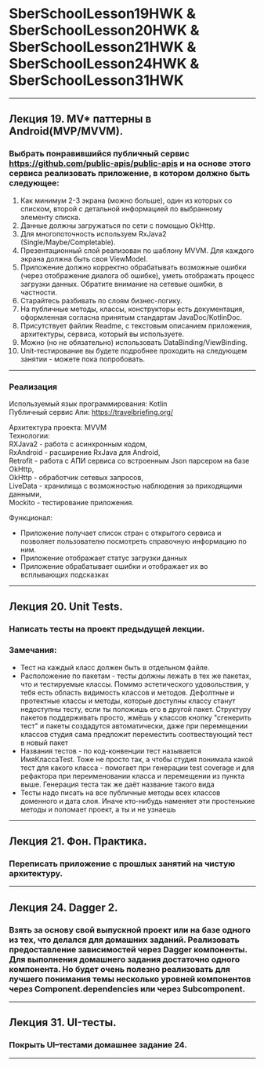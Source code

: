 # SberSchoolLesson19HWK & SberSchoolLesson20HWK & SberSchoolLesson21HWK & SberSchoolLesson24HWK & SberSchoolLesson31HWK
-----------------------------------------------------------------------------------------------------------------------------------------------------
## Лекция 19. MV* паттерны в Android(MVP/MVVM).

### Выбрать понравившийся публичный сервис https://github.com/public-apis/public-apis и на основе этого сервиса реализовать приложение, в котором должно быть следующее:
1. Как минимум 2-3 экрана (можно больше), один из которых со списком, второй с детальной информацией по выбранному элементу списка.
2. Данные должны загружаться по сети с помощью OkHttp.
3. Для многопоточность используем RxJava2 (Single/Maybe/Completable).
4. Презентационный слой реализован по шаблону MVVM. Для каждого экрана должна быть своя ViewModel.
5. Приложение должно корректно обрабатывать возможные ошибки (через отображение диалога об ошибке), уметь отображать процесс загрузки данных. Обратите внимание на сетевые ошибки, в частности.
6. Старайтесь разбивать по слоям бизнес-логику.
7. На публичные методы, классы, конструкторы есть документация, оформленная согласна принятым стандартам JavaDoc/KotlinDoc.
8. Присутствует файлик Readme, с текстовым описанием приложения, архитектуры, сервиса, который вы используете.
9. Можно (но не обязательно) использовать DataBinding/ViewBinding.
10. Unit-тестирование вы будете подробнее проходить на следующем занятии - можете пока попробовать.
----------------------------------------------------------------------------------------------------------------------------------------------------- 
### Реализация

Используемый язык программирования: Kotlin  
Публичный сервис Апи: https://travelbriefing.org/

Архитектура проекта: MVVM  
Технологии:  
    RXJava2 - работа с асинхронным кодом,  
    RxAndroid - расширение RxJava для Android,  
    Retrofit - работа с АПИ сервиса со встроенным Json парсером на базе OkHttp,  
    OkHttp - обработчик сетевых запросов,  
    LiveData - хранилища с возможностью наблюдения за приходящими данными,  
    Mockito - тестирование приложения.  
   
Функционал: 
- Приложение получает список стран с открытого сервиса и позволяет пользователю посмотреть справочную информацию по ним. 
- Приложение отображает статус загрузки данных
- Приложение обрабатывает ошибки и отображает их во всплывающих подсказках
-----------------------------------------------------------------------------------------------------------------------------------------------------
## Лекция 20. Unit Tests.

### Написать тесты на проект предыдущей лекции. 


### Замечания:
- Тест на каждый класс должен быть в отдельном файле. 
- Расположение по пакетам - тесты должны лежать в тех же пакетах, что и тестируемые классы. Помимо эстетического удовольствия, у тебя есть область видимость классов и методов. Дефолтные и протектные классы и методы, которые доступны классу станут недоступны тесту, если ты положишь его в другой пакет. Структуру пакетов поддерживать просто, жмёшь у классов кнопку "сгенерить тест" и пакеты создадутся автоматически, даже при перемещении классов студия сама предложит переместить соотвествующий тест в новый пакет
- Названия тестов - по код-конвенции тест называется ИмяКлассаTest. Тоже не просто так, а чтобы студия понимала какой тест для какого класса - помогает при генерации test coverage и для рефактора при переименовании класса и перемещении из пункта выше. Генерация теста так же даёт название такого вида 
- Тесты надо писать на все публичные методы всех классов доменного и дата слоя. Иначе кто-нибудь наменяет эти простенькие методы и поломает проект, а ты и не узнаешь
-----------------------------------------------------------------------------------------------------------------------------------------------------
## Лекция 21. Фон. Практика.

### Переписать приложение с прошлых занятий на чистую архитектуру. 
-----------------------------------------------------------------------------------------------------------------------------------------------------
## Лекция 24. Dagger 2.

### Взять за основу свой выпускной проект или на базе одного из тех, что делался для домашних заданий. Реализовать предоставление зависимостей через Dagger компоненты. Для выполнения домашнего задания достаточно одного компонента. Но будет очень полезно реализовать для лучшего понимания темы несколько уровней компонентов через Component.dependencies или через Subcomponent. 
-----------------------------------------------------------------------------------------------------------------------------------------------------
## Лекция 31. UI-тесты.

### Покрыть UI–тестами домашнее задание 24. 
-----------------------------------------------------------------------------------------------------------------------------------------------------